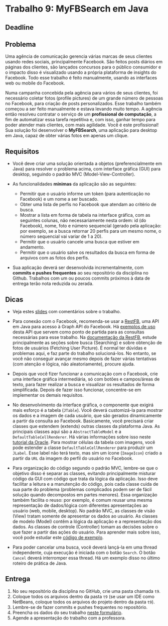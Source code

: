 # Trabalho 9: MyFBSearch em Java

## Deadline




## Problema

Uma agência de comunicação gerencia várias marcas de seus clientes usando redes sociais, principalmente Facebook. São feitos posts diários em páginas dos clientes, são lançados concursos para o público consumidor e o impacto disso é visualizado usando a própria plataforma de insights do Facebook. Todo esse trabalho é feito manualmente, usando as interfaces web ou mobile do Facebook. 

Numa campanha concebida pela agência para vários de seus clientes, foi necessário coletar fotos (profile pictures) de um grande número de pessoas no Facebook, para criação de posts personalizados. Esse trabalho também começou a ser feito manualmente e estava levando muito tempo. A agência então resolveu contratar o serviço de um **profissional de computação**, a fim de automatizar essa tarefa repetitiva e, com isso, ganhar tempo para poder atender mais clientes, com mais agilidade. Você é este profissional! Sua solução foi desenvolver o **MyFBSearch**, uma aplicação para desktop em Java, capaz de obter várias fotos em apenas um clique. 


## Requisitos

- Você deve criar uma solução orientada a objetos (preferencialmente em Java) para resolver o problema acima, com interface gráfica (GUI) para desktop, seguindo o padrão MVC (Model-View-Controller).

- As funcionalidades **mínimas** da aplicação são as seguintes:
  - Permitir que o usuário informe um token (para autenticação no Facebook) e um nome a ser buscado.
  - Obter uma lista de perfis no Facebook que atendam ao critério de busca. 
  - Mostrar a lista em forma de tabela na interface gráfica, com as seguintes colunas, não necessariamente nesta ordem: id (do Facebook), nome, foto e número sequencial (gerado pela aplicação: por exemplo, se a busca retornar 20 perfis para um mesmo nome, o número sequencial vai variar de 1 a 20).
  - Permitir que o usuário cancele uma busca que estiver em andamento.
  - Permitir que o usuário salve os resultados da busca em forma de arquivos com as fotos dos perfis.

- Sua aplicação deverá ser desenvolvida incrementalmente, com **commits e pushes frequentes** ao seu repositório da disciplina no Github. Trabalhos com um ou poucos commits próximos à data de entrega terão nota reduzida ou zerada. 


## Dicas

- Veja estes [slides](slides-t9-2016a.pdf) com comentários sobre o trabalho.

- Para conexão com o Facebook, recomenda-se usar a [RestFB](http://restfb.com), uma API em Java para acesso à Graph API do Facebook. Há [exemplos de uso](https://github.com/restfb/restfb-examples) desta API que servem como ponto de partida para as consultas necessárias para esse trabalho. Na [documentação da RestFB](http://restfb.com/documentation/), estude principalmente as seções sobre busca (Searching) e sobre obtenção de fotos de usuários (Fetching User Picture). É normal ter dúvidas e problemas aqui, e faz parte do trabalho solucioná-los. No entanto, se você não conseguir avançar mesmo depois de fazer várias tentativas (com atenção e lógica, não aleatoriamente), procure ajuda. 

- Depois que você fizer funcionar a comunicação com o Facebook, crie uma interface gráfica intermediária, só com botões e campos/áreas de texto, para fazer realizar a busca e visualizar os resultados de forma simplificada. Depois de fazer isso funcionar, concentre-se em implementar os demais requisitos.

- No desenvolvimento da interface gráfica, o componente que exigirá mais esforço é a tabela (`JTable`). Você deverá customizá-la para mostrar os dados e a imagem de cada usuário, que são gerados dinamicamente a partir da consulta ao Facebook. Basicamente, você precisará criar classes que estendem (extends) outras classes da plataforma Java. As principais classes aqui são a `AbstractTableModel` e a `DefaultTableCellRenderer`. Há várias informações sobre isso neste [tutorial da Oracle](http://docs.oracle.com/javase/tutorial/uiswing/components/table.html). Para mostrar células da tabela com imagens, você pode estender a classe `DefaultTableCellRenderer` para produzir um `JLabel`. Esse label não terá texto, mas sim um ícone (`ImageIcon`) criado a partir da `URL` da imagem do perfil do usuário no Facebook.

- Para organização do código segundo o padrão MVC, lembre-se que o objetivo disso é separar as classes, evitando principalmente misturar código da GUI com código que trata da lógica da aplicação. Isso deve facilitar a leitura e a manutenção do código, pois cada classe cuida de sua parte do problema (problemas complicados podem ser de fácil solução quando decompostos em partes menores). Essa organização também facilita o reuso: por exemplo, é comum reusar uma mesma representação de dados/lógica com diferentes apresentações ao usuário (web, mobile, desktop). No padrão MVC, as classes de visão (View) tratam somente de apresentar os dados ao usuário. As classes de modelo (Model) contêm a lógica da aplicação e a representação dos dados. As classes de controle (Controller) tomam as decisões sobre o que fazer a partir das ações do usuário. Para aprender mais sobre isso, você pode estudar este [código de exemplo](DisciplinaGUI.zip).

- Para poder cancelar uma busca, você deverá lançá-la em uma thread independente, cuja execução é iniciada com o botão `Search`. O botão `Cancel` deverá interromper essa thread. Há um exemplo disso no último roteiro de prática de Java.


## Entrega

 1. No seu repositório da disciplina no GitHub, crie uma pasta chamada `t9`.
 2. Coloque todos os arquivos dentro da pasta `t9` (se usar um IDE como NetBeans, coloque todos os arquivos do projeto dentro da pasta `t9`).
 3. Lembre-se de fazer commits e pushes frequentes no repositório.
 4. Preencha os dados do seu trabalho [neste formulário](https://docs.google.com/forms/d/1DsRz-RBcHW-1FfFHSGZ9Ac2clkcuT0_Ips99rriXFkE/viewform?fbzx=1355909539722969958).
 5. Agende a apresentação do trabalho com a professora. 
